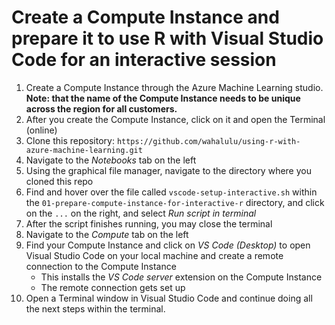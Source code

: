 # Create a Compute Instance and prepare it to use R with Visual Studio Code for an interactive session

1. Create a Compute Instance through the Azure Machine Learning studio. **Note: that the name of the Compute Instance needs to be unique across the region for all customers.**
1. After you create the Compute Instance, click on it and open the Terminal (online)
1. Clone this repository: `https://github.com/wahalulu/using-r-with-azure-machine-learning.git`
1. Navigate to the _Notebooks_ tab on the left
1. Using the graphical file manager, navigate to the directory where you cloned this repo
1. Find and hover over the file called `vscode-setup-interactive.sh` within the `01-prepare-compute-instance-for-interactive-r` directory, and click on the `...` on the right, and select _Run script in terminal_
1. After the script finishes running, you may close the terminal
1. Navigate to the _Compute_ tab on the left
1. Find your Compute Instance and click on _VS Code (Desktop)_ to open Visual Studio Code on your local machine and create a remote connection to the Compute Instance
    - This installs the _VS Code server_ extension on the Compute Instance
    - The remote connection gets set up
1. Open a Terminal window in Visual Studio Code and continue doing all the next steps within the terminal.
